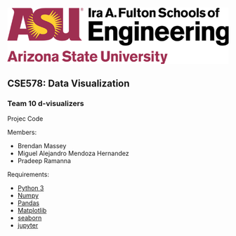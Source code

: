 ![ASU Ira A. Fulton Schools of Engineering](assets/images/asu.png "ASU Ira A. Fulton Schools of Engineering")

## CSE578: Data Visualization
### Team 10 d-visualizers

Projec Code

Members:
- Brendan Massey
- Miguel Alejandro Mendoza Hernandez 
- Pradeep Ramanna

Requirements:
- [Python 3](https://www.python.org/)
- [Numpy](https://numpy.org/) 
- [Pandas](https://pandas.pydata.org/)
- [Matplotlib](https://matplotlib.org/)
- [seaborn](https://seaborn.pydata.org/)
- [jupyter](https://jupyter.org/)
